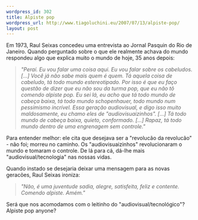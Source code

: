 ```yaml
--- 
wordpress_id: 302
title: Alpiste pop
wordpress_url: http://www.tiagoluchini.eu/2007/07/13/alpiste-pop/
layout: post
---
```

Em 1973, Raul Seixas concedeu uma entrevista ao Jornal Pasquin do Rio de Janeiro. Quando perguntado sobre o que ele realmente achava do mundo respondeu algo que explica muito o mundo de hoje, 35 anos depois:
<blockquote><em>"Peraí. Eu vou falar uma coisa aqui. Eu vou falar sobre os cabeludos. [...] Você já não sabe mais quem é quem. Tá aquela coisa de cabeludo, tá todo mundo estereotipado. Por isso é que eu faço questão de dizer que eu não sou da turma pop, que eu não tô comendo alpiste pop. Eu sei lá, eu acho que tá todo mundo de cabeça baixa, tá todo mundo schopenhauer, todo mundo num pessimismo incrível. Essa geração audiovisual, e digo isso muito maldosamente, eu chamo eles de "audiovisuaizinhos". [...] Tá todo mundo de cabeça baixa, quieto, conformado. [...] Rapaz, tá todo mundo dentro de uma engrenagem sem controle."
</em></blockquote>
Para entender melhor: ele cita que desejava ser a "revolucão da revolucão" - não foi; morreu no caminho. Os "audiovisuaizinhos" revolucionaram o mundo e tomaram o controle. De lá para cá, dá-lhe mais "audiovisual/tecnologia" nas nossas vidas.

Quando instado se desejaria deixar uma mensagem para as novas geracões, Raul Seixas ironiza:
<blockquote><em>"Não, é uma juventude sadia, alegre, satisfeita, feliz e contente. Comendo alpiste. Amém."</em></blockquote>
Será que nos acomodamos com o leitinho do "audiovisual/tecnológico"? Alpiste pop anyone?
